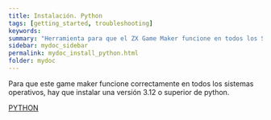 ```yaml
---
title: Instalación. Python
tags: [getting_started, troubleshooting]
keywords:
summary: "Herramienta para que el ZX Game Maker funcione en todos los Sistemas Operativos (Windows, Mac OS y Linux)"
sidebar: mydoc_sidebar
permalink: mydoc_install_python.html
folder: mydoc
---
```


Para que este game maker funcione correctamente en todos los sistemas operativos, hay que instalar una versión 3.12 o superior de python.

[PYTHON](https://www.python.org/downloads/)

